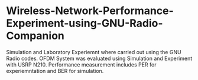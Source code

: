 # Wireless-Network-Performance-Experiment-using-GNU-Radio-Companion
Simulation and Laboratory Experiemnt where carried out using the GNU Radio codes.
OFDM System was evaluated using Simulation and Experiment with USRP N210.
Performance measurement includes PER for experiemntation and BER for simulation.
